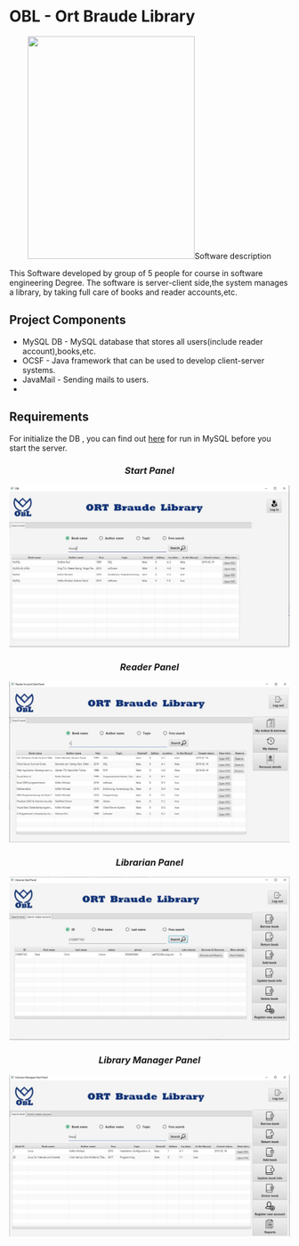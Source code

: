  # OBL - Ort Braude Library
 
<p align="center"><img src="https://github.com/ziper02/Ort-Braude-Library/blob/master/Projecton/icons/OBL_logo2.gif" height="400" width="300/></p>
  
## Software description  
This Software developed by group of 5 people for course in software engineering Degree.
The software is server-client side,the system manages a library, by taking full care of books and reader accounts,etc.

## Project Components  
* MySQL DB - MySQL database that stores all users(include reader account),books,etc.  
* OCSF - Java framework that can be used to develop client-server systems. 
* JavaMail - Sending mails to users.
*   
## Requirements
For initialize the DB , you can find out [here](https://github.com/ziper02/Ort-Braude-Library/blob/master/initDB.sql) for run in MySQL before you start the server.  
   

### _<p align="center"> Start Panel </p>_
![alt text](https://github.com/ziper02/Ort-Braude-Library/blob/master/images/init.JPG "Start Panel")

### _<p align="center"> Reader Panel </p>_
![alt text](https://github.com/ziper02/Ort-Braude-Library/blob/master/images/reader.JPG "Reader Panel")
  
### _<p align="center"> Librarian Panel</h3> </p>_  
![alt text](https://github.com/ziper02/Ort-Braude-Library/blob/master/images/lab.JPG "Librarian Panel")
  
### _<p align="center"> Library Manager Panel </p>_ 
![alt text](https://github.com/ziper02/Ort-Braude-Library/blob/master/images/manager.JPG "Library Manager Panel")

